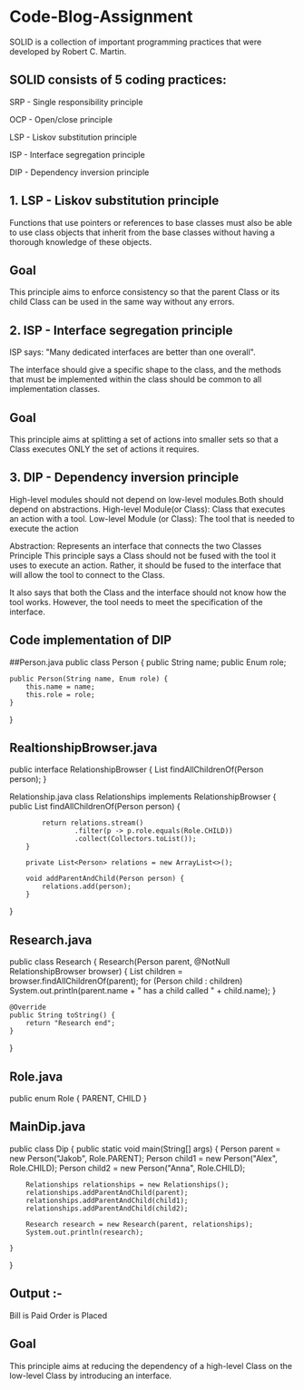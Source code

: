# Code-Blog-Assignment
SOLID is a collection of important programming practices that were developed by Robert C. Martin.

## SOLID consists of 5 coding practices:

SRP - Single responsibility principle

OCP - Open/close principle

LSP - Liskov substitution principle

ISP - Interface segregation principle

DIP - Dependency inversion principle

## 1. LSP - Liskov substitution principle
Functions that use pointers or references to base classes must also be able to use class objects that inherit from the base classes without having a thorough knowledge of these objects.

## Goal
This principle aims to enforce consistency so that the parent Class or its child Class can be used in the same way without any errors.

## 2. ISP - Interface segregation principle
ISP says: "Many dedicated interfaces are better than one overall".

The interface should give a specific shape to the class, and the methods that must be implemented within the class should be common to all implementation classes.

## Goal
This principle aims at splitting a set of actions into smaller sets so that a Class executes ONLY the set of actions it requires.

## 3. DIP - Dependency inversion principle
High-level modules should not depend on low-level modules.Both should depend on abstractions.
High-level Module(or Class): Class that executes an action with a tool.
Low-level Module (or Class): The tool that is needed to execute the action

Abstraction: Represents an interface that connects the two Classes
Principle
This principle says a Class should not be fused with the tool it uses to execute an action. Rather, it should be fused to the interface that will allow the tool to connect to the Class.

It also says that both the Class and the interface should not know how the tool works. However, the tool needs to meet the specification of the interface.

## Code implementation of DIP

##Person.java
public class Person {
    public String name;
    public Enum role;

    public Person(String name, Enum role) {
        this.name = name;
        this.role = role;
    }
}
## RealtionshipBrowser.java
public interface RelationshipBrowser {
        List<Person> findAllChildrenOf(Person person);
    }

  Relationship.java
   class Relationships implements RelationshipBrowser {
        public List<Person> findAllChildrenOf(Person person) {

            return relations.stream()
                    .filter(p -> p.role.equals(Role.CHILD))
                    .collect(Collectors.toList());
        }

        private List<Person> relations = new ArrayList<>();

        void addParentAndChild(Person person) {
            relations.add(person);
        }
}

  
## Research.java
  public class Research {
    Research(Person parent, @NotNull RelationshipBrowser browser) {
        List<Person> children = browser.findAllChildrenOf(parent);
        for (Person child : children)
            System.out.println(parent.name + " has a child called " + child.name);
    }

    @Override
    public String toString() {
        return "Research end";
    }
}
 ## Role.java
  public enum Role {
        PARENT,
        CHILD
}


 ## MainDip.java
  public class Dip {
    public static void main(String[] args) {
        Person parent = new Person("Jakob", Role.PARENT);
        Person child1 = new Person("Alex", Role.CHILD);
        Person child2 = new Person("Anna", Role.CHILD);

        Relationships relationships = new Relationships();
        relationships.addParentAndChild(parent);
        relationships.addParentAndChild(child1);
        relationships.addParentAndChild(child2);

        Research research = new Research(parent, relationships);
        System.out.println(research);

    }
}
  
## Output :-
  Bill is Paid
  Order is Placed


## Goal
This principle aims at reducing the dependency of a high-level Class on the low-level Class by introducing an interface.
